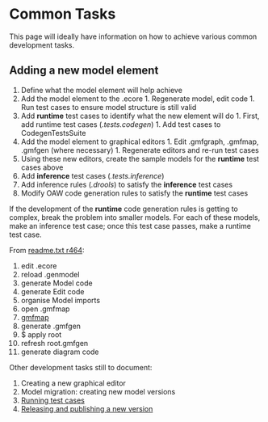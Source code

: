 # Common Tasks #

This page will ideally have information on how to achieve various common development tasks.

## Adding a new model element ##

  1. Define what the model element will help achieve
  1. Add the model element to the .ecore
    1. Regenerate model, edit code
    1. Run test cases to ensure model structure is still valid
  1. Add **runtime** test cases to identify what the new element will do
    1. First, add runtime test cases (_.tests.codegen_)
    1. Add test cases to CodegenTestsSuite
  1. Add the model element to graphical editors
    1. Edit .gmfgraph, .gmfmap, .gmfgen (where necessary)
    1. Regenerate editors and re-run test cases
  1. Using these new editors, create the sample models for the **runtime** test cases above
  1. Add **inference** test cases (_.tests.inference_)
  1. Add inference rules (_.drools_) to satisfy the **inference** test cases
  1. Modify OAW code generation rules to satisfy the **runtime** test cases

If the development of the **runtime** code generation rules is getting to complex, break the problem into smaller models. For each of these models, make an inference test case; once this test case passes, make a runtime test case.

From [readme.txt r464](http://code.google.com/p/iaml/source/browse/trunk/org.openiaml.model/model/scripts/readme.txt?spec=svn538&r=464):

  1. edit .ecore
  1. reload .genmodel
  1. generate Model code
  1. generate Edit code
  1. organise Model imports
  1. open .gmfmap
  1. [gmfmap](edit.md)
  1. generate .gmfgen
  1. $ apply root
  1. refresh root.gmfgen
  1. generate diagram code

Other development tasks still to document:

  1. Creating a new graphical editor
  1. Model migration: creating new model versions
  1. [Running test cases](DevelopmentTests.md)
  1. [Releasing and publishing a new version](ReleaseTasks.md)